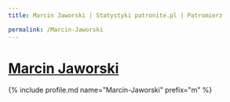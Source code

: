 ```yaml
---
title: Marcin Jaworski | Statystyki patronite.pl | Patromierz

permalink: /Marcin-Jaworski
---
```


# [Marcin Jaworski](https://patronite.pl/Marcin-Jaworski)

{% include profile.md name="Marcin-Jaworski" prefix="m" %}
